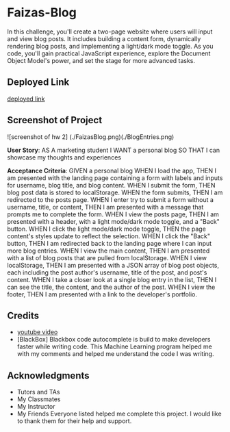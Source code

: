 # Faizas-Blog

In this challenge, you'll create a two-page website where users will input and view blog posts. It includes building a content form, dynamically rendering blog posts, and implementing a light/dark mode toggle. As you code, you'll gain practical JavaScript experience, explore the Document Object Model's power, and set the stage for more advanced tasks.

## Deployed Link
[deployed link](https://faiza-haque.github.io/Faizas-Blog/)


## Screenshot of Project
![screenshot of hw 2] (./FaizasBlog.png)(./BlogEntries.png)  

**User Story**: 
AS A marketing student
I WANT a personal blog
SO THAT I can showcase my thoughts and experiences

 **Acceptance Criteria**:
 GIVEN a personal blog
WHEN I load the app,
THEN I am presented with the landing page containing a form with labels and inputs for username, blog title, and blog content.
WHEN I submit the form,
THEN blog post data is stored to localStorage.
WHEN the form submits,
THEN I am redirected to the posts page.
WHEN I enter try to submit a form without a username, title, or content,
THEN I am presented with a message that prompts me to complete the form.
WHEN I view the posts page,
THEN I am presented with a header, with a light mode/dark mode toggle, and a "Back" button.
WHEN I click the light mode/dark mode toggle,
THEN the page content's styles update to reflect the selection.
WHEN I click the "Back" button,
THEN I am redirected back to the landing page where I can input more blog entries.
WHEN I view the main content,
THEN I am presented with a list of blog posts that are pulled from localStorage.
WHEN I view localStorage,
THEN I am presented with a JSON array of blog post objects, each including the post author's username, title of the post, and post's content.
WHEN I take a closer look at a single blog entry in the list,
THEN I can see the title, the content, and the author of the post.
WHEN I view the footer,
THEN I am presented with a link to the developer's portfolio.


## Credits

- [youtube video]( https://youtu.be/RiWxhm5ZdFM?si=QAqrC1_olVXs5vUc)
- [BlackBox] Blackbox code autocomplete is build to make developers faster while writing code. This Machine Learning program helped me with my comments and helped me understand the code I was writing.

## Acknowledgments 
- Tutors and TAs
- My Classmates
- My Instructor
- My Friends
Everyone listed helped me complete this project. I would like to thank them for their help and support.